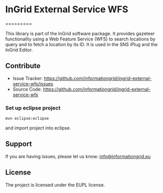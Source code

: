 # InGrid External Service WFS
=========

This library is part of the InGrid software package. It provides gazeteer functionality using a Web Feature Service (WFS) to search locations by query and to fetch a location by its ID. It is used in the SNS iPlug and the InGrid Editor.


Contribute
----------

- Issue Tracker: https://github.com/informationgrid/ingrid-external-service-wfs/issues
- Source Code: https://github.com/informationgrid/ingrid-external-service-wfs
 
### Set up eclipse project

```
mvn eclipse:eclipse
```

and import project into eclipse.

Support
-------

If you are having issues, please let us know: info@informationgrid.eu

License
-------

The project is licensed under the EUPL license.
